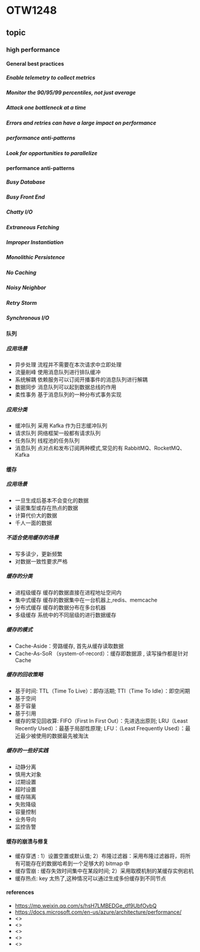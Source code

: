 # OTW1248
## topic
### high performance

#### General best practices
##### Enable telemetry to collect metrics 
##### Monitor the 90/95/99 percentiles, not just average
##### Attack one bottleneck at a time
##### Errors and retries can have a large impact on performance
#####  performance anti-patterns
##### Look for opportunities to parallelize
##### 
#### performance anti-patterns 
##### Busy Database
##### Busy Front End
##### Chatty I/O
##### Extraneous Fetching
##### Improper Instantiation
##### Monolithic Persistence
##### No Caching
##### Noisy Neighbor
##### Retry Storm
##### Synchronous I/O
#### 队列
##### 应用场景
- 异步处理  流程并不需要在本次请求中立即处理
- 流量削峰  使用消息队列进行排队缓冲
- 系统解耦  依赖服务可以订阅开播事件的消息队列进行解耦
- 数据同步  消息队列可以起到数据总线的作用
- 柔性事务  基于消息队列的一种分布式事务实现
##### 应用分类
- 缓冲队列  采用 Kafka 作为日志缓冲队列
- 请求队列  网络框架一般都有请求队列
- 任务队列  线程池的任务队列
- 消息队列  点对点和发布订阅两种模式,常见的有 RabbitMQ、RocketMQ、Kafka
#### 缓存
##### 应用场景
- 一旦生成后基本不会变化的数据
- 读密集型或存在热点的数据
- 计算代价大的数据
- 千人一面的数据
##### 不适合使用缓存的场景
- 写多读少，更新频繁
- 对数据一致性要求严格
##### 缓存的分类
- 进程级缓存 缓存的数据直接在进程地址空间内
- 集中式缓存 缓存的数据集中在一台机器上,redis、memcache
- 分布式缓存 缓存的数据分布在多台机器
- 多级缓存 系统中的不同层级的进行数据缓存
##### 缓存的模式
- Cache-Aside：旁路缓存, 首先从缓存读取数据
- Cache-As-SoR （system-of-record）：缓存即数据源 , 读写操作都是针对 Cache
##### 缓存的回收策略
- 基于时间: TTL（Time To Live）：即存活期; TTI（Time To Idle）：即空闲期
- 基于空间
- 基于容量
- 基于引用
- 缓存的常见回收算: FIFO（First In First Out）：先进选出原则; LRU（Least Recently Used）：最基于局部性原理; LFU：（Least Frequently Used）：最近最少被使用的数据最先被淘汰
##### 缓存的一些好实践
- 动静分离
- 慎用大对象
- 过期设置
- 超时设置
- 缓存隔离
- 失败降级
- 容量控制
- 业务导向
- 监控告警

#### 缓存的崩溃与修复
- 缓存穿透 : 1）设置空置或默认值; 2）布隆过滤器：采用布隆过滤器将，将所有可能存在的数据哈希到一个足够大的 bitmap 中
- 缓存雪崩 : 缓存失效时间集中在某段时间; 2）采用取模机制的某缓存实例宕机
- 缓存热点:  key 太热了,这种情况可以通过生成多份缓存到不同节点
####
####
#### references
- <https://mp.weixin.qq.com/s/hsH7LMBEDGe_df9UbfOvbQ>
- <https://docs.microsoft.com/en-us/azure/architecture/performance/>
- <>
- <>
- <>
- <>
- <>
